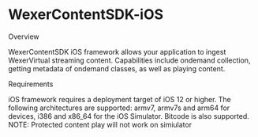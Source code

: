 # WexerContentSDK-iOS

Overview

WexerContentSDK iOS framework allows your application to ingest WexerVirtual streaming content. Capabilities include ondemand collection, getting metadata of ondemand classes, as well as playing content.


Requirements

iOS framework requires a deployment target of iOS 12 or higher. The following architectures are supported: armv7, armv7s and arm64 for devices, i386 and x86_64 for the iOS Simulator. Bitcode is also supported.
NOTE: Protected content play will not work on simiulator

